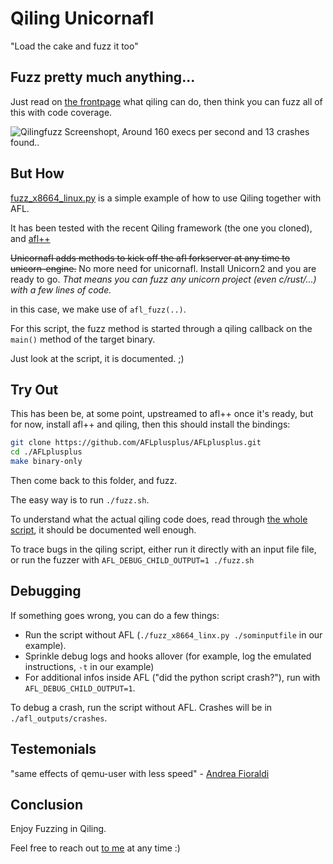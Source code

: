 # Qiling Unicornafl

"Load the cake and fuzz it too"

## Fuzz pretty much anything...

Just read on [the frontpage](../../README.md) what qiling can do, then think you can fuzz all of this with code coverage.

![Qilingfuzz Screenshopt, Around 160 execs per second and 13 crashes found..](qilingfzz.png)

## But How

[fuzz_x8664_linux.py](./fuzz_x8664_linux.py) is a simple example of how to use Qiling together with AFL.

It has been tested with the recent Qiling framework (the one you cloned), and [afl++](https://github.com/AFLplusplus/AFLplusplus)

~~Unicornafl adds methods to kick off the afl forkserver at any time to unicorn-engine.~~
No more need for unicornafl. Install Unicorn2 and you are ready to go.
*That means you can fuzz _any unicorn project_ (even c/rust/...) with a few lines of code.*

in this case, we make use of `afl_fuzz(..)`.

For this script, the fuzz method is started through a qiling callback on the `main()` method of the target binary.

Just look at the script, it is documented. ;)

## Try Out

This has been be, at some point, upstreamed to afl++ once it's ready, but for now, install afl++ and qiling, then this should install the bindings:

```bash
git clone https://github.com/AFLplusplus/AFLplusplus.git
cd ./AFLplusplus
make binary-only
```

Then come back to this folder, and fuzz.

The easy way is to run `./fuzz.sh`.

To understand what the actual qiling code does, read through [the whole script](fuzz_x8664_linux.py), it should be documented well enough.

To trace bugs in the qiling script, either run it directly with an input file file, or run the fuzzer with `AFL_DEBUG_CHILD_OUTPUT=1 ./fuzz.sh`

## Debugging

If something goes wrong, you can do a few things:
- Run the script without AFL (`./fuzz_x8664_linx.py ./sominputfile` in our example).
- Sprinkle debug logs and hooks allover (for example, log the emulated instructions, `-t` in our example)
- For additional infos inside AFL ("did the python script crash?"), run with `AFL_DEBUG_CHILD_OUTPUT=1`.

To debug a crash, run the script without AFL. Crashes will be in `./afl_outputs/crashes`.

## Testemonials

"same effects of qemu-user with less speed" - [Andrea Fioraldi](https://twitter.com/andreafioraldi)

## Conclusion

Enjoy Fuzzing in Qiling.

Feel free to reach out [to me](https://twitter.com/domenuk) at any time :)
